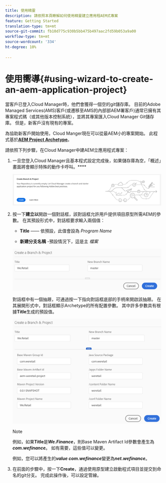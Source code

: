 ```yaml
---
title: 使用精靈
description: 請依照本頁瞭解如何使用精靈建立應用程AEM式專案
feature: Getting Started
translation-type: tm+mt
source-git-commit: fb10d775c930b5bb475b497aac2fd59b053a9a00
workflow-type: tm+mt
source-wordcount: '334'
ht-degree: 10%

---
```



# 使用嚮導{#using-wizard-to-create-an-aem-application-project}

當客戶已登入Cloud Manager時，他們會獲得一個空的git儲存庫。 目前的Adobe Managed Services(AMS)客戶(或遷移至AMS的內部部AEM署客戶)通常已擁有其專案程式碼（或其他版本控制系統），並將其專案匯入Cloud Manager Git儲存庫。 但是，新客戶沒有現有的專案。

為協助新客戶開始使用，Cloud Manger現在可以從最AEM小的專案開始。 此程式基於&#x200B;[**AEM Project Archetype**](https://github.com/Adobe-Marketing-Cloud/aem-project-archetype)。


請依照下列步驟，在Cloud Manager中建AEM立應用程式專案：

1. 一旦您登入Cloud Manager且基本程式設定完成後，如果儲存庫為空，「概述」畫面將會顯示特殊的動作卡呼叫。****

   ![](assets/image2018-10-3_14-29-44.png)

1. 按一下&#x200B;**建立以**&#x200B;開啟一個對話框，該對話框允許用戶提供項目原型所需AEM的參數。 在其預設形式中，對話框要求輸入兩個值：

   * **Title**  —— 依預設，此值會設為 *Program Name*

   * **新建分支名稱** -預設情況下，這是主 *檔案*

   ![](assets/screen_shot_2018-10-08at55825am.png)

   對話框中有一個抽屜，可通過按一下指向對話框底部的手柄來開啟該抽屜。 在其展開形式中，對話框顯示Archetype的所有配置參數。 其中許多參數具有根據&#x200B;**Title**&#x200B;生成的預設值。

   ![](assets/screen_shot_2018-10-08at60032am.png)

   >[!NOTE]
   >
   >例如，如果&#x200B;**Title**&#x200B;是&#x200B;***We.Finance***，則Base Maven Artifact Id參數會產生為&#x200B;***com.wefinance***。 如有需要，這些值可以變更。
   >
   >
   >例如，您可以將產生的&#x200B;***value com.wefinance***&#x200B;變更為&#x200B;***net.wefinance***。

1. 在前面的步驟中，按一下&#x200B;**Create**，通過使用原型建立啟動程式項目並提交到命名的git分支。 完成此操作後，可以設定管線。